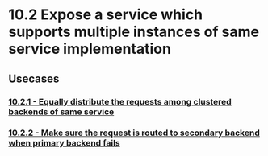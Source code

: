 #  10.2 Expose a service which supports multiple instances of same service implementation

## Usecases

### [10.2.1 - Equally distribute the requests among clustered backends of same service](https://github.com/wso2/product-apim/tree/product-scenarios/product-scenarios/10-manage-security-resiliancy-other-aspects-of-service-endpoints/10.2-expose-service-with-multiple-instances-of-same-service-implementations/10.2.1-equally-distribute-requests-among-clustered-same-service-backends)
### [10.2.2 - Make sure the request is routed to secondary backend when primary backend fails](https://github.com/wso2/product-apim/tree/product-scenarios/product-scenarios/10-manage-security-resiliancy-other-aspects-of-service-endpoints/10.2-expose-service-with-multiple-instances-of-same-service-implementations/10.2.2-route-requests-to-secondary-backend-when-primary-fails)